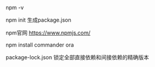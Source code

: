 npm -v

npm init 生成package.json

npm官网 https://www.npmjs.com/

npm install commander ora

package-lock.json 锁定全部直接依赖和间接依赖的精确版本